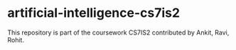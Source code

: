 # artificial-intelligence-cs7is2
This repository is part of the coursework CS7IS2 contributed by Ankit, Ravi, Rohit.

